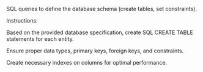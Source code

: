 SQL queries to define the database schema (create tables, set constraints).

Instructions:

Based on the provided database specification, create SQL CREATE TABLE statements for each entity.

Ensure proper data types, primary keys, foreign keys, and constraints.

Create necessary indexes on columns for optimal performance.
